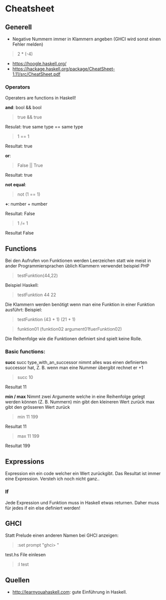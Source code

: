 
# Cheatsheet 

## Generell
- Negative Nummern immer in Klammern angeben (GHCI wird sonst einen Fehler melden)
> 2 * (-4)

- https://hoogle.haskell.org/
- https://hackage.haskell.org/package/CheatSheet-1.11/src/CheatSheet.pdf

### Operators
Operaters are functions in Haskell! 

**and**:
bool && bool
> true && true 

Resulat: true
same type == same type
> 1 == 1 

Resultat: true
 
**or**:

> False || True

Resultat: true

**not equal**:
> not (1 == 1)


**+**:
number + number

Resultat: False

> 1 /= 1

Resultat False


## Functions
Bei den Aufrufen von Funktionen werden Leerzeichen statt wie meist in ander Programmiersprachen üblich Klammern verwendet 
beispiel PHP
> testFunktion(44,22)

Beispiel Haskell:
> testFunktion 44 22

Die Klammern werden benötigt wenn man eine Funktion in einer Funktion ausführt:
Beispiel:
> testFunktion (43 + 1) (21 + 1)

> funktion01 (funktion02 argument01fuerFunktion02)

Die Reihenfolge wie die Funktionen definiert sind spielt keine Rolle.

### Basic functions:
**succ**
succ type_with_an_successor
nimmt alles was einen definierten successor hat, Z. B. wenn man eine Nummer übergibt rechnet er +1
> succ 10

Resultat 11

**min / max**
Nimmt zwei Argumente welche in eine Reihenfolge gelegt werden können (Z. B. Nummern)
min gibt den kleineren Wert zurück
max gibt den grösseren Wert zurück
> min 11 199

Resultat 11

> max 11 199

Resultat 199


## Expressions
Expression ein ein code welcher ein Wert zurückgibt. Das Resultat ist immer eine Expression.
Versteh ich noch nicht ganz..

### If
Jede Expression und Funktion muss in Haskell etwas returnen. Daher muss für jedes if ein else definiert werden!



## GHCI
Statt Prelude einen anderen Namen bei GHCI anzeigen:
> :set prompt "ghci> "

test.hs File einlesen 
> :l test 


## Quellen
- http://learnyouahaskell.com: gute Einführung in Haskell.



